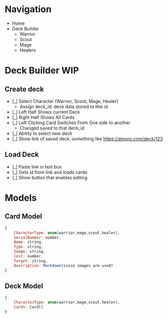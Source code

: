 # Navigation
- Home
- Deck Builder
    - Warrior
    - Scout
    - Mage
    - Healers


# Deck Builder WIP
## Create deck
- [_] Select Character (Warrior, Scout, Mage, Healer)
    - Assign deck_id: deck data stored to this id
- [_] Left Half Shows current Deck
- [_] Right Half Shows All Cards
- [_] Left Clicking Card Switches From One side to another
    - Changed saved to that deck_id
- [_] Ability to select new deck
- [_] Show link of saved deck: something like https://atopro.com/deck/123

## Load Deck
- [_] Paste link in text box
- [_] Gets id from link and loads cards
- [_] Show button that enables editing


# Models

## Card Model
``` Javascript
{
    CharacterType: enum(warrior,mage,scout,healer),
    SerialNumber: number,
    Name: string,
    Type: string,
    Image: string,
    Cost: number,
    Target: string,
    Description: Markdown(since images are used)
}
```
## Deck Model
``` Javascript
{
    CharacterType: enum(warrior,mage,scout,healer),
    Cards: Card[]
}
```

